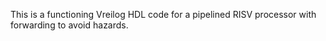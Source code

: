 This is a functioning Vreilog HDL code for a pipelined RISV processor with forwarding to avoid hazards.
